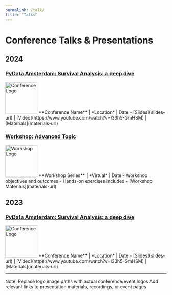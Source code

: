 ```yaml
---
permalink: /talk/
title: "Talks"
---
```


# Conference Talks & Presentations

## 2024

### [PyData Amsterdam: Survival Analysis: a deep dive](https://conference-url.com)
<img src="pydata-logo.png" alt="Conference Logo" width="100"/>
**Conference Name** | *Location* | Date
- [Slides](slides-url) | [Video](https://www.youtube.com/watch?v=I33h5-GmHSM) | [Materials](materials-url)

### [Workshop: Advanced Topic](https://workshop-url.com)
<img src="workshop-logo.png" alt="Workshop Logo" width="100"/>
**Workshop Series** | *Virtual* | Date
- Workshop objectives and outcomes
- Hands-on exercises included
- [Workshop Materials](materials-url)

## 2023

### [PyData Amsterdam: Survival Analysis: a deep dive](https://conference-url.com)
<img src="conference-logo.png" alt="Conference Logo" width="100"/>
**Conference Name** | *Location* | Date
- [Slides](slides-url) | [Video](https://www.youtube.com/watch?v=I33h5-GmHSM) | [Materials](materials-url)

---
Note: Replace logo image paths with actual conference/event logos
Add relevant links to presentation materials, recordings, or event pages
